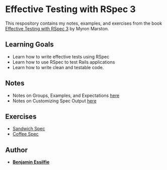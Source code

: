 # Effective Testing with RSpec 3

This respository contains my notes, examples, and exercises from the book [Effective Testing with RSpec 3](https://pragprog.com/book/achbd/effective-testing-with-rspec-3) by Myron Marston.

## Learning Goals

- Learn how to write effective tests using RSpec
- Learn how to use RSpec to test Rails applications
- Learn how to write clean and testable code.

## Notes

- Notes on Groups, Examples, and Expectations [here](./sandwich/README.md)
- Notes on Customizing Spec Output [here](./coffee/README.md)

## Exercises

- [Sandwich Spec](./sandwich/spec/sandwich_spec.rb)
- [Coffee Spec](./coffee/spec/coffee_spec.rb)

## Author

- [**Benjamin Essilfie**]( https://github.com/benessilfie)
